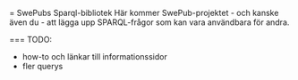 = SwePubs Sparql-bibliotek
Här kommer SwePub-projektet - och kanske även du - att lägga upp SPARQL-frågor som kan vara användbara för andra.

=== TODO:
* how-to och länkar till informationssidor
* fler querys

